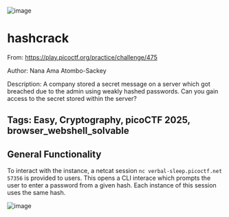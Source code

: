![image](https://github.com/user-attachments/assets/4d5abc06-46ec-40b5-b3c2-07578f132c21)<h1>hashcrack</h1>

From: https://play.picoctf.org/practice/challenge/475

Author: Nana Ama Atombo-Sackey

Description: A company stored a secret message on a server which got breached due to the admin using weakly hashed passwords. Can you gain access to the secret stored within the server?

Tags: Easy, Cryptography, picoCTF 2025, browser_webshell_solvable
---

<h2>General Functionality</h2>

To interact with the instance, a netcat session `nc verbal-sleep.picoctf.net 57356` is provided to users. This opens a CLI interace which prompts the user to enter a password from a given hash. Each instance of this session uses the same hash.

![image](https://github.com/user-attachments/assets/f1a6bf64-a3de-4f00-b9b1-9b713a7ef023)
